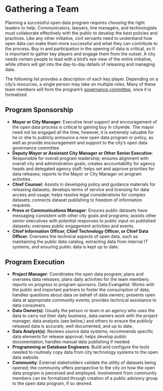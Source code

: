 # Gathering a Team

Planning a successful open data program requires choosing the right leaders to help. Communicators, lawyers, line managers, and technologists must collaborate effectively with the public to develop the best policies and practices. Like any other initiative, civil servants need to understand how open data can make them more successful and what they can contribute to the process. Buy in and participation in the opening of data is critical, so It is important to gather key players and engage them from the outset. A city needs certain people to lead with a bird’s eye view of the entire initiative, while others will get into the day-to-day details of releasing and managing data.

The following list provides a description of each key player. Depending on a city’s resources, a single person may take on multiple roles. Many of these team members will form the program’s [governance committee](governance-committee.md), once it is formalized.

## Program Sponsorship
* **Mayor or City Manager**: Executive level support and encouragement of the open data process is critical to gaining buy in citywide. The mayor need not be engaged all the time, however, it is extremely valuable for he or she to publicly announce a new open data program or policy, as well as provide encouragement and support to the city’s open data governance committee. 
* **Deputy Mayor or Assistant City Manager or Other Senior Executive**: Responsible for overall program leadership; ensures alignment with overall city and administration goals; creates accountability for agency heads and delegated agency staff; helps set and approve priorities for data releases; reports to the Mayor or City Manager on program activities.
* **Chief Counsel**: Assists in developing policy and guidance materials for releasing datasets; develops terms of service and licensing for data access and usage; helps resolve legal considerations for complex datasets; connects dataset publishing to freedom of information requests.
* **Press or Communications Manager**: Ensures public datasets have messaging consistent with other city goals and programs; assists other senior executives with potential responses to public input on published datasets; oversees public engagement activities and events.
* **Chief Information Officer, Chief Technology Officer, or Chief Data Officer**: Oversees the technical aspects of open data, such as maintaining the public data catalog, extracting data from internal IT systems, and ensuring public data is kept up to date.

## Program Execution
* **Project Manager**: Coordinates the open data program; plans and oversees data releases; plans daily activities for the team members; reports on progress to program sponsors.
Data Evangelist: Works with the public and important partners to foster the consumption of data; handles questions about data on behalf of data owners; presents open data at appropriate community events; provides technical assistance to data consumers.
* **Data Owner(s)**: Usually the person or team in an agency who uses the data to carry out their daily business, data owners work with the project manager, data analysts (see below,) and others to ensure the publicly released data is accurate, well documented, and up to date.
* **Data Analyst(s)**: Reviews source data systems; recommends specific data elements for release approval; helps develop public documentation; handles manual data publishing if needed.
* **Programming or Database Engineers**: Build and configure the tools needed to routinely copy data from city technology systems to the open data website.
* **Community**: External stakeholders validate the utility of datasets being opened; the community offers perspective to the city on how the open data program is perceived and employed. Involvement from community members can be formalized through creation of a public advisory group to the open data program, if so desired.
